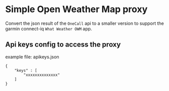 # Simple Open Weather Map proxy

Convert the json result of the `OneCall` api to a smaller version to support the garmin connect-iq `What Weather OWM` app.



## Api keys config to access the proxy
example file: apikeys.json
```
{
    "keys" : [
        "xxxxxxxxxxxxxx"
    ]
}
```
